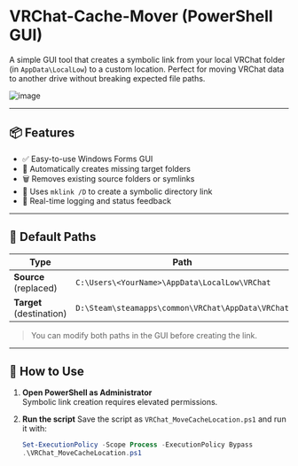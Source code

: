 # VRChat-Cache-Mover (PowerShell GUI)
A simple GUI tool that creates a symbolic link from your local VRChat folder (in `AppData\LocalLow`) to a custom location. Perfect for moving VRChat data to another drive without breaking expected file paths.

![image](https://github.com/user-attachments/assets/0c3c253d-3f7d-42a6-9053-b65ee1a2a53d)

---

## 📦 Features

- ✅ Easy-to-use Windows Forms GUI
- 📁 Automatically creates missing target folders
- 🗑️ Removes existing source folders or symlinks
- 🔗 Uses `mklink /D` to create a symbolic directory link
- 🧾 Real-time logging and status feedback

---

## 📂 Default Paths

| Type     | Path |
|----------|------|
| **Source** (replaced) | `C:\Users\<YourName>\AppData\LocalLow\VRChat` |
| **Target** (destination) | `D:\Steam\steamapps\common\VRChat\AppData\VRChat` |

> You can modify both paths in the GUI before creating the link.

---

## 🚀 How to Use

1. **Open PowerShell as Administrator**  
   Symbolic link creation requires elevated permissions.

2. **Run the script**
   Save the script as `VRChat_MoveCacheLocation.ps1` and run it with:

   ```powershell
   Set-ExecutionPolicy -Scope Process -ExecutionPolicy Bypass
   .\VRChat_MoveCacheLocation.ps1
   ```
